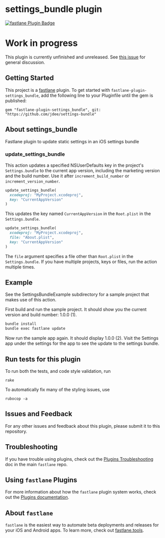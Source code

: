 # settings_bundle plugin

[![fastlane Plugin Badge](https://rawcdn.githack.com/fastlane/fastlane/master/fastlane/assets/plugin-badge.svg)](https://rubygems.org/gems/fastlane-plugin-settings_bundle)

# Work in progress

This plugin is currently unfinished and unreleased. See [this issue](https://github.com/jdee/settings-bundle/issues/1) for general discussion.

## Getting Started

This project is a [fastlane](https://github.com/fastlane/fastlane) plugin. To get started with `fastlane-plugin-settings_bundle`, 
add the following line to your Pluginfile until the gem is published:
```
gem "fastlane-plugin-settings_bundle", git: "https://github.com/jdee/settings-bundle"
```

## About settings_bundle

Fastlane plugin to update static settings in an iOS settings bundle

### update_settings_bundle

This action updates a specified NSUserDefaults key in the project's
`Settings.bundle` to the current app version, including the marketing
version and the build number. Use it after `increment_build_number` or
`increment_version_number`.

```ruby
update_settings_bundle(
  xcodeproj: "MyProject.xcodeproj",
  key: "CurrentAppVersion"
)
```

This updates the key named `CurrentAppVersion` in the `Root.plist` in the
`Settings.bundle`.

```ruby
update_settings_bundle(
  xcodeproj: "MyProject.xcodeproj",
  file: "About.plist",
  key: "CurrentAppVersion"
)
```

The `file` argument specifies a file other than `Root.plist` in the
`Settings.bundle`. If you have multiple projects, keys or files,
run the action multiple times.

## Example

See the SettingsBundleExample subdirectory for a sample project that
makes use of this action.

First build and run the sample project. It should show you the current
version and build number: 1.0.0 (1).

```bash
bundle install
bundle exec fastlane update
```

Now run the sample app again. It should display 1.0.0 (2). Visit the
Settings app under the settings for the app to see the update to the
settings bundle.

## Run tests for this plugin

To run both the tests, and code style validation, run

```
rake
```

To automatically fix many of the styling issues, use
```
rubocop -a
```

## Issues and Feedback

For any other issues and feedback about this plugin, please submit it to this repository.

## Troubleshooting

If you have trouble using plugins, check out the [Plugins Troubleshooting](https://github.com/fastlane/fastlane/blob/master/fastlane/docs/PluginsTroubleshooting.md) doc in the main `fastlane` repo.

## Using `fastlane` Plugins

For more information about how the `fastlane` plugin system works, check out the [Plugins documentation](https://github.com/fastlane/fastlane/blob/master/fastlane/docs/Plugins.md).

## About `fastlane`

`fastlane` is the easiest way to automate beta deployments and releases for your iOS and Android apps. To learn more, check out [fastlane.tools](https://fastlane.tools).
